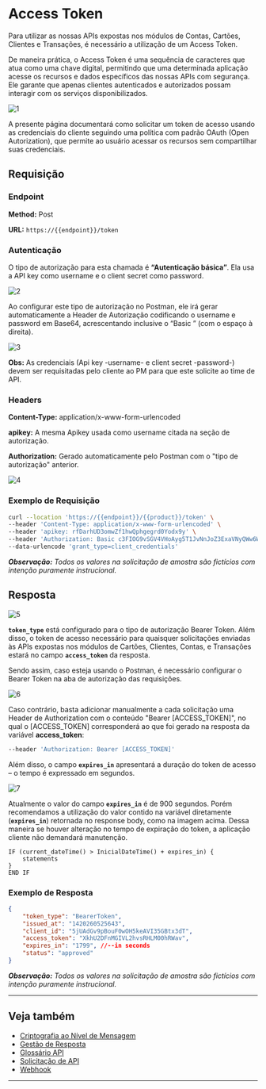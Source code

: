 
# Access Token

Para utilizar as nossas APIs expostas nos módulos de Contas, Cartões, Clientes e Transações, é necessário a utilização de um Access Token.

De maneira prática, o Access Token é uma sequência de caracteres que atua como uma chave digital, permitindo que uma determinada aplicação acesse os recursos e dados específicos das nossas APIs com segurança. Ele garante que apenas clientes autenticados e autorizados possam interagir com os serviços disponibilizados.

![1](https://github.com/user-attachments/assets/5e0e7d2a-7a2c-4410-b17b-1f3b924eeff8)

A presente página documentará como solicitar um token de acesso usando as credenciais do cliente seguindo uma política com padrão OAuth (Open Autorization), que permite ao usuário acessar os recursos sem compartilhar suas credenciais.

## Requisição

### Endpoint

**Method:** Post

**URL:** `https://{{endpoint}}/token`

### Autenticação

O tipo de autorização para esta chamada é **“Autenticação básica”**. Ela usa a API key como username e o client secret como password.

![2](https://github.com/user-attachments/assets/022ffb9d-872e-434f-a851-2e94ecb13078)

Ao configurar este tipo de autorização no Postman, ele irá gerar automaticamente a Header de Autorização codificando o username e password em Base64, acrescentando inclusive o “Basic ” (com o espaço à direita).

![3](https://github.com/user-attachments/assets/5a3d5ed5-0218-4360-88cc-be857919d720)

**Obs:** As credenciais (Api key -username- e client secret -password-) devem ser requisitadas pelo cliente ao PM para que este solicite ao time de API.

### Headers

**Content-Type:** application/x-www-form-urlencoded

**apikey:** A mesma Apikey usada como username citada na seção de autorização.

**Authorization:** Gerado automaticamente pelo Postman com o "tipo de autorização" anterior.

![4](https://github.com/user-attachments/assets/ec573822-5aeb-44e1-9788-db0a6cba4b85)

### Exemplo de Requisição

```bash
curl --location 'https://{{endpoint}}/{{product}}/token' \
--header 'Content-Type: application/x-www-form-urlencoded' \
--header 'apikey: rfDarhUD3omwZf1hwQphgegrd0Yodx9y' \
--header 'Authorization: Basic c3FIOG9vSGV4VHoAyg5T1JvNnJoZ3ExaVNyQWw6WjRsanRKZG5lQk9qUE1BVQ' \
--data-urlencode 'grant_type=client_credentials'
```

***Observação:** Todos os valores na solicitação de amostra são fictícios com intenção puramente instrucional.*

## Resposta

![5](https://github.com/user-attachments/assets/97977392-3fb1-4234-985f-6ed7b13b4dd4)

**`token_type`** está configurado para o tipo de autorização Bearer Token. Além disso, o token de acesso necessário para quaisquer solicitações enviadas às APIs expostas nos módulos de Cartões, Clientes, Contas, e Transações estará no campo **`access_token`** da resposta.

Sendo assim, caso esteja usando o Postman, é necessário configurar o Bearer Token na aba de autorização das requisições.

![6](https://github.com/user-attachments/assets/dcfb9bb5-ca47-48fa-b08a-fa5137662425)

Caso contrário, basta adicionar manualmente a cada solicitação uma Header de Authorization com o conteúdo "Bearer [ACCESS_TOKEN]", no qual o [ACCESS_TOKEN] corresponderá ao que foi gerado na resposta da variável **access_token**:

```bash
--header 'Authorization: Bearer [ACCESS_TOKEN]' 
```

Além disso, o campo **`expires_in`** apresentará a duração do token de acesso – o tempo é expressado em segundos.

![7](https://github.com/user-attachments/assets/ce1f895e-4aa8-493c-8e0d-1636803e8888)

Atualmente o valor do campo **`expires_in`** é de 900 segundos. Porém recomendamos a utilização do valor contido na variável diretamente (**`expires_in`**) retornada no response body, como na imagem acima. Dessa maneira se houver alteração no tempo de expiração do token, a aplicação cliente não demandará manutenção.


```pseudocode
IF (current_dateTime() > InicialDateTime() + expires_in) {
    statements
}
END IF
```

### Exemplo de Resposta

```json
{   
    "token_type": "BearerToken",
    "issued_at": "1420260525643",
    "client_id": "5jUAdGv9pBouF0wOH5keAVI35GBtx3dT",
    "access_token": "XkhU2DFnMGIVL2hvsRHLM00hRWav",
    "expires_in": "1799", //--in seconds
    "status": "approved"
}
```

***Observação:** Todos os valores na solicitação de amostra são fictícios com intenção puramente instrucional.*

---

## Veja também

- [Criptografia ao Nível de Mensagem](?path=docs/português/referência-api/criptografia.md)
- [Gestão de Resposta ](?path=docs/português/referência-api/gestão-resposta.md)
- [Glossário API](?path=docs/português/referência-api/glossário-api.md)
- [Solicitação de API](?path=docs/português/referência-api/solicitação-api.md)
- [Webhook](?path=docs/português/referência-api/5-notificações.md)

---
